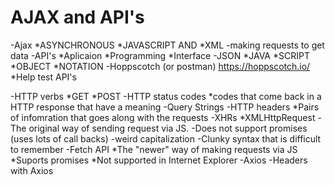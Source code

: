 # AJAX and API's
-Ajax 
    *ASYNCHRONOUS
    *JAVASCRIPT 
        AND 
    *XML
        -making requests to get data
-API's
    *Aplicaion
    *Programming
    *Interface
-JSON
    *JAVA
    *SCRIPT
    *OBJECT
    *NOTATION
-Hoppscotch (or postman)
    https://hoppscotch.io/
    *Help test API's

-HTTP verbs
    *GET
    *POST
-HTTP status codes
    *codes that come back in a HTTP response that have a meaning 
-Query Strings
-HTTP headers 
    *Pairs of infomration that goes along with the requests
-XHRs
    *XMLHttpRequest 
        -The original way of sending request via JS.
        -Does not support promises (uses lots of call backs)
        -weird capitalization
        -Clunky syntax that is difficult to remember
-Fetch API
    *The "newer" way of making requests via JS
    *Suports promises
    *Not supported in Internet Explorer
-Axios
-Headers with Axios
